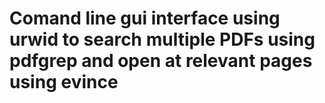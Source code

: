 # Comand line gui interface using urwid to search multiple PDFs using pdfgrep and open at relevant pages using evince